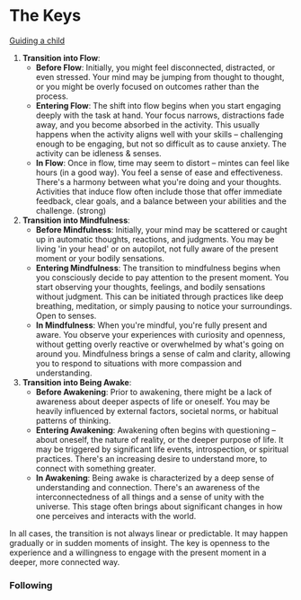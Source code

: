 # The Keys

[Guiding a child](The%20Keys%20225dc9fb4b1b420d80d877f05faa7c94/Guiding%20a%20child%207e6fe4ae2f5d4f4eb1706e7600cb2296.md) 

1. **Transition into Flow**:
    - **Before Flow**: Initially, you might feel disconnected, distracted, or even stressed. Your mind may be jumping from thought to thought, or you might be overly focused on outcomes rather than the process.
    - **Entering Flow**: The shift into flow begins when you start engaging deeply with the task at hand. Your focus narrows, distractions fade away, and you become absorbed in the activity. This usually happens when the activity aligns well with your skills – challenging enough to be engaging, but not so difficult as to cause anxiety. The activity can be idleness & senses.
    - **In Flow**: Once in flow, time may seem to distort – mintes can feel like hours (in a good way). You feel a sense of ease and effectiveness. There's a harmony between what you're doing and your thoughts. Activities that induce flow often include those that offer immediate feedback, clear goals, and a balance between your abilities and the challenge. (strong)
2. **Transition into Mindfulness**:
    - **Before Mindfulness**: Initially, your mind may be scattered or caught up in automatic thoughts, reactions, and judgments. You may be living 'in your head' or on autopilot, not fully aware of the present moment or your bodily sensations.
    - **Entering Mindfulness**: The transition to mindfulness begins when you consciously decide to pay attention to the present moment. You start observing your thoughts, feelings, and bodily sensations without judgment. This can be initiated through practices like deep breathing, meditation, or simply pausing to notice your surroundings. Open to senses.
    - **In Mindfulness**: When you're mindful, you're fully present and aware. You observe your experiences with curiosity and openness, without getting overly reactive or overwhelmed by what's going on around you. Mindfulness brings a sense of calm and clarity, allowing you to respond to situations with more compassion and understanding.
3. **Transition into Being Awake**:
    - **Before Awakening**: Prior to awakening, there might be a lack of awareness about deeper aspects of life or oneself. You may be heavily influenced by external factors, societal norms, or habitual patterns of thinking.
    - **Entering Awakening**: Awakening often begins with questioning – about oneself, the nature of reality, or the deeper purpose of life. It may be triggered by significant life events, introspection, or spiritual practices. There's an increasing desire to understand more, to connect with something greater.
    - **In Awakening**: Being awake is characterized by a deep sense of understanding and connection. There's an awareness of the interconnectedness of all things and a sense of unity with the universe. This stage often brings about significant changes in how one perceives and interacts with the world.

In all cases, the transition is not always linear or predictable. It may happen gradually or in sudden moments of insight. The key is openness to the experience and a willingness to engage with the present moment in a deeper, more connected way.

### Following